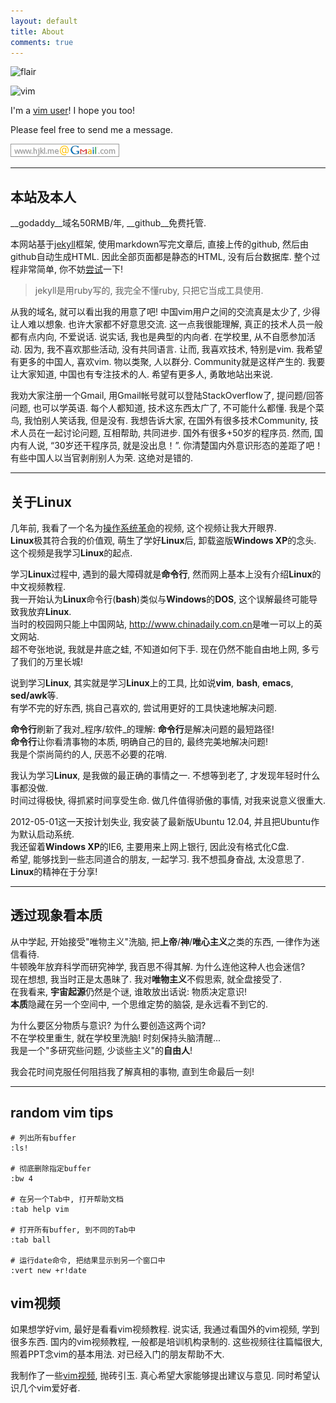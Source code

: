 ```yaml
---
layout: default
title: About
comments: true
---
```


![flair](http://stackexchange.com/users/flair/141612.png)

![vim](http://www.vim.org/images/vim.vialle.love.anim.gif)

I'm a [vim user](http://stackoverflow.com/tags/vim/topusers)! I hope you too!

Please feel free to send me a message.

![gmail](/img/gmail.png)

----

## 本站及本人
__godaddy__域名50RMB/年, __github__免费托管.  

本网站基于[jekyll][1]框架,
使用markdown写完文章后, 直接上传的github, 然后由github自动生成HTML.
因此全部页面都是静态的HTML, 没有后台数据库.
整个过程非常简单, 你不妨[尝试][1]一下!

> jekyll是用ruby写的, 我完全不懂ruby, 只把它当成工具使用.

从我的域名, 就可以看出我的用意了吧! 中国vim用户之间的交流真是太少了,  少得让人难以想象. 
也许大家都不好意思交流. 这一点我很能理解, 真正的技术人员一般都有点内向, 不爱说话. 
说实话,  我也是典型的内向者. 在学校里, 从不自愿参加活动. 因为, 我不喜欢那些活动, 没有共同语言. 
让而, 我喜欢技术, 特别是vim. 我希望有更多的中国人, 喜欢vim. 物以类聚, 人以群分. Community就是这样产生的. 
我要让大家知道,  中国也有专注技术的人. 希望有更多人, 勇敢地站出来说.

我劝大家注册一个Gmail, 用Gmail帐号就可以登陆StackOverflow了, 提问题/回答问题, 也可以学英语. 
每个人都知道, 技术这东西太广了, 不可能什么都懂. 我是个菜鸟, 我怕别人笑话我, 但是没有.
我想告诉大家, 在国外有很多技术Community, 技术人员在一起讨论问题, 互相帮助, 共同进步. 
国外有很多+50岁的程序员. 然而, 国内有人说, “30岁还干程序员, 就是没出息！”. 
你清楚国内外意识形态的差距了吧！有些中国人以当官剥削别人为荣. 这绝对是错的. 

----

## 关于**Linux**
几年前, 我看了一个名为[操作系统革命][2]的视频, 这个视频让我大开眼界.  
**Linux**极其符合我的价值观, 萌生了学好**Linux**后, 卸载盗版**Windows XP**的念头.  
这个视频是我学习**Linux**的起点.

学习**Linux**过程中, 遇到的最大障碍就是**命令行**, 然而网上基本上没有介绍**Linux**的中文视频教程.  
我一开始认为**Linux**命令行(**bash**)类似与**Windows**的**DOS**, 这个误解最终可能导致我放弃**Linux**.  
当时的校园网只能上中国网站, <http://www.chinadaily.com.cn>是唯一可以上的英文网站.  
超不夸张地说, 我就是井底之蛙, 不知道如何下手. 现在仍然不能自由地上网, 多亏了我们的万里长城!

说到学习**Linux**, 其实就是学习**Linux**上的工具, 比如说**vim**, **bash**, **emacs**, **sed/awk**等.  
有学不完的好东西, 挑自己喜欢的, 尝试用更好的工具快速地解决问题.  

**命令行**刷新了我对_程序/软件_的理解: **命令行**是解决问题的最短路径!  
**命令行**让你看清事物的本质, 明确自己的目的, 最终完美地解决问题!  
我是个崇尚简约的人, 厌恶不必要的花哨.

我认为学习**Linux**, 是我做的最正确的事情之一. 不想等到老了, 才发现年轻时什么事都没做.  
时间过得极快, 得抓紧时间享受生命. 做几件值得骄傲的事情, 对我来说意义很重大.

2012-05-01这一天按计划失业, 我安装了最新版Ubuntu 12.04, 并且把Ubuntu作为默认启动系统.  
我还留着**Windows XP**的IE6, 主要用来上网上银行, 因此没有格式化C盘.  
希望, 能够找到一些志同道合的朋友, 一起学习. 我不想孤身奋战, 太没意思了.  
**Linux**的精神在于分享!

----

## 透过现象看本质
从中学起, 开始接受"唯物主义"洗脑, 把**上帝**/**神**/**唯心主义**之类的东西, 一律作为迷信看待.  
牛顿晚年放弃科学而研究神学, 我百思不得其解. 为什么连他这种人也会迷信?  
现在想想, 我当时正是太愚昧了. 我对**唯物主义**不假思索, 就全盘接受了.  
在我看来, **宇宙起源**仍然是个谜, 谁敢放出话说: 物质决定意识!  
**本质**隐藏在另一个空间中, 一个思维定势的脑袋, 是永远看不到它的.  

为什么要区分物质与意识? 为什么要创造这两个词?   
不在学校里重生, 就在学校里洗脑! 时刻保持头脑清醒...  
我是一个"多研究些问题, 少谈些主义"的**自由人**!

我会花时间克服任何阻挡我了解真相的事物, 直到生命最后一刻!

----

## random vim tips

    # 列出所有buffer
    :ls!

    # 彻底删除指定buffer
    :bw 4

    # 在另一个Tab中, 打开帮助文档
    :tab help vim

    # 打开所有buffer, 到不同的Tab中
    :tab ball

    # 运行date命令, 把结果显示到另一个窗口中
    :vert new +r!date

## vim视频

如果想学好vim, 最好是看看vim视频教程.
说实话, 我通过看国外的vim视频, 学到很多东西.
国内的vim视频教程, 一般都是培训机构录制的.
这些视频往往篇幅很大, 照着PPT念vim的基本用法.
对已经入门的朋友帮助不大.

我制作了一些[vim视频][3], 抛砖引玉.
真心希望大家能够提出建议与意见.
同时希望认识几个vim爱好者.


[1]: http://hjkl.me/git/2012/05/29/git-jekyll-blogging.html
[2]: http://www.tudou.com/programs/view/Nbz3C92uFuQ/
[3]: http://hjkl.me/vim/2012/06/14/vim-plugin.html

